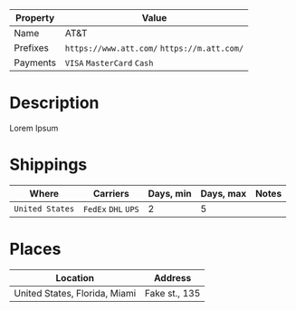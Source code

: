 | Property   | Value
|------------|--------
| Name       | AT&T   
| Prefixes   | `https://www.att.com/` `https://m.att.com/`
| Payments   | `VISA` `MasterCard` `Cash`


# Description

Lorem Ipsum

# Shippings

| Where           | Carriers             | Days, min | Days, max | Notes 
|-----------------|----------------------|-----------|-----------|---------
| `United States` | `FedEx` `DHL` `UPS`  | 2         | 5         |


# Places

| Location                          | Address                          |  
|-----------------------------------|----------------------------------|
| United States, Florida, Miami     | Fake st., 135                    |